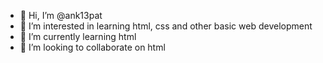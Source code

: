 - 👋 Hi, I’m @ank13pat
- 👀 I’m interested in learning html, css and other basic web development
- 🌱 I’m currently learning html
- 💞️ I’m looking to collaborate on html


<!---
ank13pat/ank13pat is a ✨ special ✨ repository because its `README.md` (this file) appears on your GitHub profile.
You can click the Preview link to take a look at your changes.
--->
